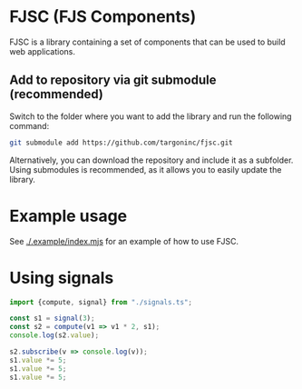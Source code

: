 # FJSC (FJS Components)

FJSC is a library containing a set of components that can be used to build web applications.

## Add to repository via git submodule (recommended)

Switch to the folder where you want to add the library and run the following command:

```bash
git submodule add https://github.com/targoninc/fjsc.git
```

Alternatively, you can download the repository and include it as a subfolder.
Using submodules is recommended, as it allows you to easily update the library.

# Example usage

See [./.example/index.mjs](./.example/index.mjs) for an example of how to use FJSC.

# Using signals

```typescript
import {compute, signal} from "./signals.ts";

const s1 = signal(3);
const s2 = compute(v1 => v1 * 2, s1);
console.log(s2.value);

s2.subscribe(v => console.log(v));
s1.value *= 5;
s1.value *= 5;
s1.value *= 5;
```
